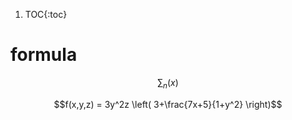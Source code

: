 
1. TOC{:toc}

# formula

$$\sum_n (x)$$

$$f(x,y,z) = 3y^2z \left( 3+\frac{7x+5}{1+y^2} \right)$$


